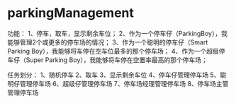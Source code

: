 parkingManagement
=================

功能：
1、停车，取车，显示剩余车位；
2、作为一个停车仔（ParkingBoy），我能够管理2个或更多的停车场的情况；
3、作为一个聪明的停车仔（Smart Parking Boy），我能够将车停在空车位最多的那个停车场；
4、作为一个超级停车仔（Super Parking Boy），我能够将车停在空置率最高的那个停车场；

任务划分：
1、随机停车
2、取车
3、显示剩余车位
4、停车仔管理停车场
5、聪明仔管理停车场
6、超级仔管理停车场
7、停车场经理管理停车场
8、停车场主管管理停车场
